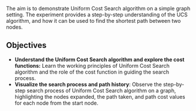 The aim is to demonstrate Uniform Cost Search algorithm on a simple graph setting. The experiment provides a step-by-step understanding of the UCS algorithm, and how it can be used to find the shortest path between two nodes.

## Objectives
- **Understand the Uniform Cost Search algorithm and explore the cost functions:** Learn the working principles of Uniform Cost Search algorithm and the role of the cost function in guiding the search process.
- **Visualize the search process and path history**: Observe the step-by-step search process of Uniform Cost Search algorithm on a graph, highlighting the nodes expanded, the path taken, and path cost values for each node from the start node. 